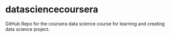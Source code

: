 # datasciencecoursera
GitHub Repo for the coursera data science course for learning and creating data science project.
